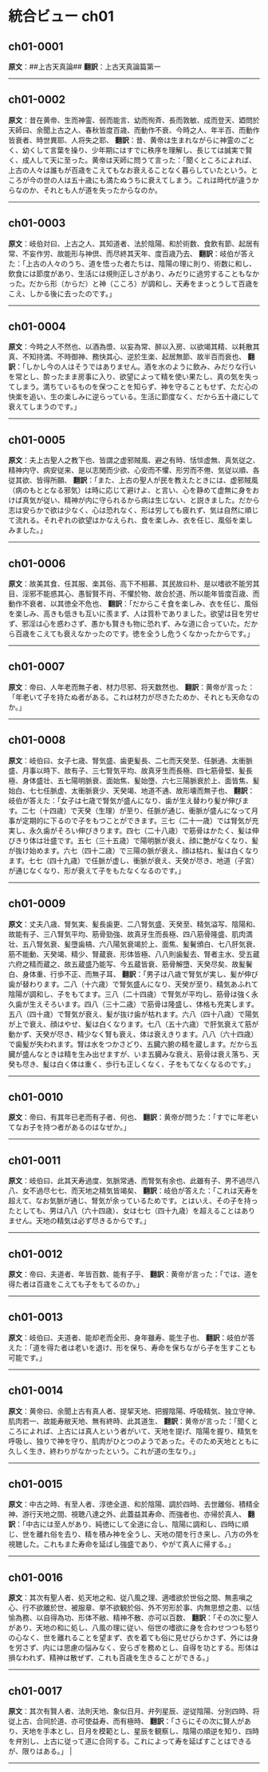 # 統合ビュー ch01

## ch01-0001

**原文**：##上古天真論##  <a id="ch01-0001"></a>
**翻訳**：上古天真論篇第一

---

## ch01-0002

**原文**：昔在黄帝、生而神霊、弱而能言、幼而徇斉、長而敦敏、成而登天、廼問於天師曰、余聞上古之人、春秋皆度百歳、而動作不衰、今時之人、年半百、而動作皆衰者、時世異耶、人将失之耶、  <a id="ch01-0002"></a>
**翻訳**：昔、黄帝は生まれながらに神霊のごとく、幼くして言葉を操り、少年期にはすでに秩序を理解し、長じては誠実で賢く、成人して天に至った。黄帝は天師に問うて言った：「聞くところによれば、上古の人々は誰もが百歳をこえてもなお衰えることなく暮らしていたという。ところが今の世の人は五十歳にも満たぬうちに衰えてしまう。これは時代が違うからなのか、それとも人が道を失ったからなのか。
 

---

## ch01-0003

**原文**：岐伯対曰、上古之人、其知道者、法於陰陽、和於術数、食飲有節、起居有常、不妄作労、故能形与神倶、而尽終其天年、度百歳乃去、  <a id="ch01-0003"></a>
**翻訳**：岐伯が答えた：「上古の人々のうち、道を悟った者たちは、陰陽の理に則り、術数に和し、飲食には節度があり、生活には規則正しさがあり、みだりに過労することもなかった。だから形（からだ）と神（こころ）が調和し、天寿をまっとうして百歳をこえ、しかる後に去ったのです。」
 

---

## ch01-0004

**原文**：今時之人不然也、以酒為漿、以妄為常、醉以入房、以欲竭其精、以耗散其真、不知持満、不時御神、務快其心、逆於生楽、起居無節、故半百而衰也、  <a id="ch01-0004"></a>
**翻訳**：「しかし今の人はそうではありません。酒を水のように飲み、みだりな行いを常とし、酔ったまま房事に入り、欲望によって精を使い果たし、真の気を失ってしまう。満ちているものを保つことを知らず、神を守ることもせず、ただ心の快楽を追い、生の楽しみに逆らっている。生活に節度なく、だから五十歳にして衰えてしまうのです。」
 

---

## ch01-0005

**原文**：夫上古聖人之教下也、皆謂之虚邪賊風、避之有時、恬惔虚無、真気従之、精神内守、病安従来、是以志閑而少欲、心安而不懼、形労而不倦、気従以順、各従其欲、皆得所願、  <a id="ch01-0005"></a>
**翻訳**：「また、上古の聖人が民を教えたときには、虚邪賊風（病のもととなる邪気）は時に応じて避けよ、と言い、心を静めて虚無に身をおけば真気が従い、精神が内に守られるから病は生じない、と説きました。だから志は安らかで欲は少なく、心は恐れなく、形は労しても疲れず、気は自然に順じて流れる。それぞれの欲望はかなえられ、食を楽しみ、衣を任じ、風俗を楽しみました。」
 

---

## ch01-0006

**原文**：故美其食、任其服、楽其俗、高下不相慕、其民故曰朴、是以嗜欲不能労其目、淫邪不能惑其心、愚智賢不肖、不懼於物、故合於道、所以能年皆度百歳、而動作不衰者、以其徳全不危也、  <a id="ch01-0006"></a>
**翻訳**：「だからこそ食を楽しみ、衣を任じ、風俗を楽しみ、高きも低きも互いに羨まず、人は質朴でありました。欲望は目を労せず、邪淫は心を惑わさず、愚かも賢きも物に恐れず、みな道に合っていた。だから百歳をこえても衰えなかったのです。徳を全うし危うくなかったからです。」
 

---

## ch01-0007

**原文**：帝曰、人年老而無子者、材力尽邪、将天数然也、  <a id="ch01-0007"></a>
**翻訳**：黄帝が言った：「年老いて子を持たぬ者がある。これは材力が尽きたためか、それとも天命なのか。」
 

---

## ch01-0008

**原文**：岐伯曰、女子七歳、腎気盛、歯更髪長、二七而天癸至、任脈通、太衝脈盛、月事以時下、故有子、三七腎気平均、故真牙生而長極、四七筋骨堅、髪長極、身体盛壮、五七陽明脈衰、面始焦、髪始墮、六七三陽脈衰於上、面皆焦、髪始白、七七任脈虚、太衝脈衰少、天癸竭、地道不通、故形壊而無子也、  <a id="ch01-0008"></a>
**翻訳**：岐伯が答えた：「女子は七歳で腎気が盛んになり、歯が生え替わり髪が伸びます。二七（十四歳）で天癸（生理）が至り、任脈が通じ、衝脈が盛んになって月事が定期的に下るので子をもつことができます。三七（二十一歳）では腎気が充実し、永久歯がそろい伸びきります。四七（二十八歳）で筋骨はかたく、髪は伸びきり体は壮盛です。五七（三十五歳）で陽明脈が衰え、顔に艶がなくなり、髪が抜け始めます。六七（四十二歳）で三陽の脈が衰え、顔は枯れ、髪は白くなります。七七（四十九歳）で任脈が虚し、衝脈が衰え、天癸が尽き、地道（子宮）が通じなくなり、形が衰えて子をもたなくなるのです。」
 

---

## ch01-0009

**原文**：丈夫八歳、腎気実、髪長歯更、二八腎気盛、天癸至、精気溢写、陰陽和、故能有子、三八腎気平均、筋骨勁強、故真牙生而長極、四八筋骨隆盛、肌肉満壮、五八腎気衰、髪墮歯槁、六八陽気衰竭於上、面焦、髪鬢頒白、七八肝気衰、筋不能動、天癸竭、精少、腎蔵衰、形体皆極、八八則歯髪去、腎者主水、受五蔵六府之精而蔵之、故五蔵盛乃能写、今五蔵皆衰、筋骨解墮、天癸尽矣、故髪鬢白、身体重、行歩不正、而無子耳、  <a id="ch01-0009"></a>
**翻訳**：「男子は八歳で腎気が実し、髪が伸び歯が替わります。二八（十六歳）で腎気盛んになり、天癸が至り、精気あふれて陰陽が調和し、子をもてます。三八（二十四歳）で腎気が平均し、筋骨は強く永久歯が生えそろいます。四八（三十二歳）で筋骨は隆盛し、体格も充実します。五八（四十歳）で腎気が衰え、髪が抜け歯が枯れます。六八（四十八歳）で陽気が上で衰え、顔はやせ、髪は白くなります。七八（五十六歳）で肝気衰えて筋が動かず、天癸が尽き、精少なく腎も衰え、体は衰えきります。八八（六十四歳）で歯髪が失われます。腎は水をつかさどり、五臓六腑の精を蔵します。だから五臓が盛んなときは精を生み出せますが、いま五臓みな衰え、筋骨は衰え落ち、天癸も尽き、髪は白く体は重く、歩行も正しくなく、子をもてなくなるのです。」
 

---

## ch01-0010

**原文**：帝曰、有其年已老而有子者、何也、  <a id="ch01-0010"></a>
**翻訳**：黄帝が問うた：「すでに年老いてなお子を持つ者があるのはなぜか。」
 

---

## ch01-0011

**原文**：岐伯曰、此其天寿過度、気脈常通、而腎気有余也、此雖有子、男不過尽八八、女不過尽七七、而天地之精気皆竭矣、  <a id="ch01-0011"></a>
**翻訳**：岐伯が答えた：「これは天寿を超えて、なお気脈が通じ、腎気が余っているためです。とはいえ、その子を持ったとしても、男は八八（六十四歳）、女は七七（四十九歳）を超えることはありません。天地の精気は必ず尽きるからです。」
 

---

## ch01-0012

**原文**：帝曰、夫道者、年皆百数、能有子乎、  <a id="ch01-0012"></a>
**翻訳**：黄帝が言った：「では、道を得た者は百歳をこえても子をもてるのか。」
 

---

## ch01-0013

**原文**：岐伯曰、夫道者、能却老而全形、身年雖寿、能生子也、  <a id="ch01-0013"></a>
**翻訳**：岐伯が答えた：「道を得た者は老いを退け、形を保ち、寿命を保ちながら子を生すことも可能です。」

---

## ch01-0014

**原文**：黄帝曰、余聞上古有真人者、提挈天地、把握陰陽、呼吸精気、独立守神、肌肉若一、故能寿敝天地、無有終時、此其道生、  <a id="ch01-0014"></a>
**翻訳**：黄帝が言った：「聞くところによれば、上古には真人という者がいて、天地を提げ、陰陽を握り、精気を呼吸し、独りで神を守り、肌肉がひとつのようであった。そのため天地とともに久しく生き、終わりがなかったという。これが道の生なり。」
 

---

## ch01-0015

**原文**：中古之時、有至人者、淳徳全道、和於陰陽、調於四時、去世離俗、積精全神、游行天地之間、視聴八達之外、此蓋益其寿命、而強者也、亦帰於真人、  <a id="ch01-0015"></a>
**翻訳**：「中古には至人があり、純徳にして全道に合し、陰陽に調和し、四時に順じ、世を離れ俗を去り、精を積み神を全うし、天地の間を行き来し、八方の外を視聴した。これもまた寿命を延ばし強盛であり、やがて真人に帰する。」
 

---

## ch01-0016

**原文**：其次有聖人者、処天地之和、従八風之理、適嗜欲於世俗之間、無恚嗔之心、行不欲離於世、被服章、挙不欲観於俗、外不労形於事、内無思想之患、以恬愉為務、以自得為功、形体不敝、精神不散、亦可以百数、  <a id="ch01-0016"></a>
**翻訳**：「その次に聖人があり、天地の和に処し、八風の理に従い、俗世の嗜欲に身を合わせつつも怒りの心なく、世を離れることを望まず、衣を着ても俗に見せびらかさず、外には身を労さず、内には思慮の悩みなく、安らぎを務めとし、自得を功とする。形体は損なわれず、精神は散ぜず、これも百歳を生きることができる。」

---

## ch01-0017

**原文**：其次有賢人者、法則天地、象似日月、弁列星辰、逆従陰陽、分別四時、将従上古、合同於道、亦可使益寿、而有極時、  <a id="ch01-0017"></a>
**翻訳**：「さらにその次に賢人があり、天地を手本とし、日月を模範とし、星辰を観察し、陰陽の順逆を知り、四時を弁別し、上古に従って道に合同する。これによって寿を延ばすことはできるが、限りはある。」                                                                                                                                                                                                                                                          |

---
